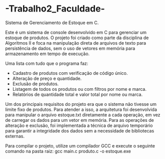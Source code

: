 # -Trabalho2_Faculdade-
Sistema de Gerenciamento de Estoque em C.

Este é um sistema de console desenvolvido em C para gerenciar um estoque de produtos. O projeto foi criado como parte da disciplina de Algoritmos II e foca na manipulação direta de arquivos de texto para persistência de dados, sem o uso de vetores em memória para armazenamento em tempo de execução.

Uma lista com tudo que o programa faz:
* Cadastro de produtos com verificação de código único.
* Alteração de preço e quantidade.
* Exclusão de produtos.
* Listagem de todos os produtos ou com filtros por nome e marca.
* Relatórios de quantidade total e valor total por nome ou marca.

Um dos principais requisitos do projeto era que o sistema não tivesse um limite fixo de produtos. Para atender a isso, a arquitetura foi desenvolvida para manipular o arquivo estoque.txt diretamente a cada operação, em vez de carregar os dados para um vetor em memória. Para as operações de alteração e exclusão, foi implementada a técnica de arquivo temporário para garantir a integridade dos dados sem a necessidade de bibliotecas externas.

Para compilar o projeto, utilize um compilador GCC e execute o seguinte comando na pasta raiz: gcc main.c produto.c -o estoque.exe
